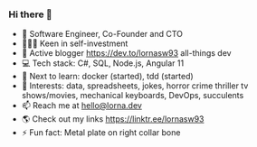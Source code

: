 ### Hi there 👋

* 👋 Software Engineer, Co-Founder and CTO
* 👩🏻‍🏫 Keen in self-investment
* 🧾 Active blogger https://dev.to/lornasw93 all-things dev
* 💻 Tech stack: C#, SQL, Node.js, Angular 11
* 🎯 Next to learn: docker (started), tdd (started)
* 🎀 Interests: data, spreadsheets, jokes, horror crime thriller tv shows/movies, mechanical keyboards, DevOps, succulents 
* 📫 Reach me at hello@lorna.dev
* 🌎 Check out my links https://linktr.ee/lornasw93
* ⚡ Fun fact: Metal plate on right collar bone
